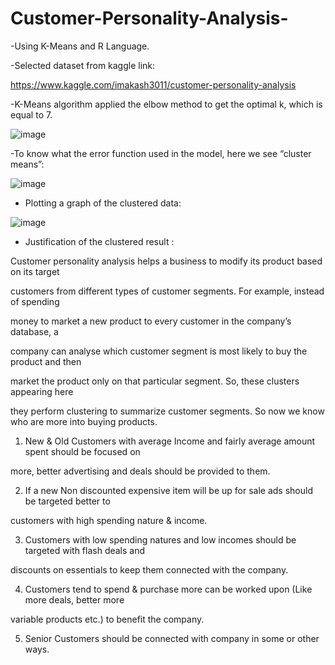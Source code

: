 # Customer-Personality-Analysis-

-Using K-Means and R Language.

-Selected dataset from kaggle link:

https://www.kaggle.com/imakash3011/customer-personality-analysis

-K-Means algorithm applied the elbow method to get the optimal k, which is equal to 7.

![image](https://user-images.githubusercontent.com/112272836/214925379-dec1d611-349e-4eab-b6cf-67953a7ef2f3.png)

-To know what the error function used in the model, here we see “cluster means”:

![image](https://user-images.githubusercontent.com/112272836/214925521-b9759d0c-f077-43b5-8e03-e7e889c1475d.png)

- Plotting a graph of the clustered data:

![image](https://user-images.githubusercontent.com/112272836/214925663-735551b2-62d7-4ddf-b3ea-c99037cec859.png)

- Justification of the clustered result :

Customer personality analysis helps a business to modify its product based on its target 

customers from different types of customer segments. For example, instead of spending 

money to market a new product to every customer in the company’s database, a 

company can analyse which customer segment is most likely to buy the product and then 

market the product only on that particular segment. So, these clusters appearing here 

they perform clustering to summarize customer segments. So now we know who are more into buying products.

1. New & Old Customers with average Income and fairly average amount spent should be focused on 

more, better advertising and deals should be provided to them.

2. If a new Non discounted expensive item will be up for sale ads should be targeted better to 

customers with high spending nature & income.

3. Customers with low spending natures and low incomes should be targeted with flash deals and 

discounts on essentials to keep them connected with the company.

4. Customers tend to spend & purchase more can be worked upon (Like more deals, better more 

variable products etc.) to benefit the company.

5. Senior Customers should be connected with company in some or other ways.
